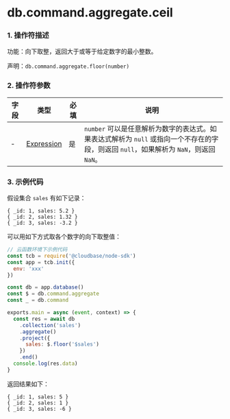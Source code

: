 # db.command.aggregate.ceil

### 1. 操作符描述

功能：向下取整，返回大于或等于给定数字的最小整数。

声明：`db.command.aggregate.floor(number)`

### 2. 操作符参数

| 字段 | 类型                           | 必填 | 说明                                                                                                                                   |
| ---- | ------------------------------ | ---- | -------------------------------------------------------------------------------------------------------------------------------------- |
| -    | [Expression](../expression.md) | 是   | `number` 可以是任意解析为数字的表达式。如果表达式解析为 `null` 或指向一个不存在的字段，则返回 `null`，如果解析为 `NaN`，则返回 `NaN`。 |

### 3. 示例代码

假设集合 `sales` 有如下记录：

```
{ _id: 1, sales: 5.2 }
{ _id: 2, sales: 1.32 }
{ _id: 3, sales: -3.2 }
```

可以用如下方式取各个数字的向下取整值：

```js
// 云函数环境下示例代码
const tcb = require('@cloudbase/node-sdk')
const app = tcb.init({
  env: 'xxx'
})

const db = app.database()
const $ = db.command.aggregate
const _ = db.command

exports.main = async (event, context) => {
  const res = await db
    .collection('sales')
    .aggregate()
    .project({
      sales: $.floor('$sales')
    })
    .end()
  console.log(res.data)
}
```

返回结果如下：

```
{ _id: 1, sales: 5 }
{ _id: 2, sales: 1 }
{ _id: 3, sales: -6 }
```
